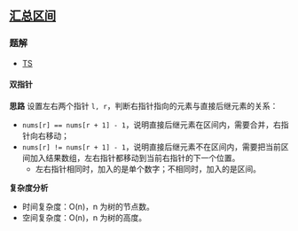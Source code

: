 ## [汇总区间](https://leetcode-cn.com/problems/summary-ranges/)

### 题解
+ [TS](../../ts/256/228.ts)

#### 双指针
**思路**
设置左右两个指针 `l, r`，判断右指针指向的元素与直接后继元素的关系：
+ `nums[r] == nums[r + 1] - 1`，说明直接后继元素在区间内，需要合并，右指针向右移动；
+ `nums[r] != nums[r + 1] - 1`，说明直接后继元素不在区间内，需要把当前区间加入结果数组，左右指针都移动到当前右指针的下一个位置。
  - 左右指针相同时，加入的是单个数字；不相同时，加入的是区间。

**复杂度分析**
+ 时间复杂度：O(n)，n 为树的节点数。
+ 空间复杂度：O(n)，n 为树的高度。